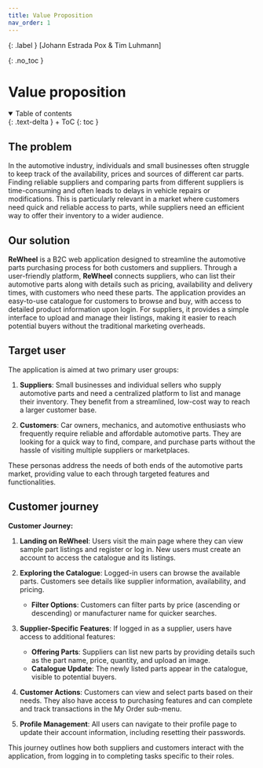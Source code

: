 ```yaml
---
title: Value Proposition
nav_order: 1
---
```


{: .label }
[Johann Estrada Pox & Tim Luhmann]

{: .no_toc }
# Value proposition

<details open markdown="block">
{: .text-delta }
<summary>Table of contents</summary>
+ ToC
{: toc }
</details>

## The problem

In the automotive industry, individuals and small businesses often struggle to keep track of the availability, prices and sources of different car parts. Finding reliable suppliers and comparing parts from different suppliers is time-consuming and often leads to delays in vehicle repairs or modifications. This is particularly relevant in a market where customers need quick and reliable access to parts, while suppliers need an efficient way to offer their inventory to a wider audience.

## Our solution

**ReWheel** is a B2C web application designed to streamline the automotive parts purchasing process for both customers and suppliers. Through a user-friendly platform, **ReWheel** connects suppliers, who can list their automotive parts along with details such as pricing, availability and delivery times, with customers who need these parts. The application provides an easy-to-use catalogue for customers to browse and buy, with access to detailed product information upon login. For suppliers, it provides a simple interface to upload and manage their listings, making it easier to reach potential buyers without the traditional marketing overheads.

## Target user

The application is aimed at two primary user groups:

1. **Suppliers**: Small businesses and individual sellers who supply automotive parts and need a centralized platform to list and manage their inventory. They benefit from a streamlined, low-cost way to reach a larger customer base.

2. **Customers**: Car owners, mechanics, and automotive enthusiasts who frequently require reliable and affordable automotive parts. They are looking for a quick way to find, compare, and purchase parts without the hassle of visiting multiple suppliers or marketplaces.

These personas address the needs of both ends of the automotive parts market, providing value to each through targeted features and functionalities.

## Customer journey

**Customer Journey:**

1. **Landing on ReWheel**: Users visit the main page where they can view sample part listings and register or log in. New users must create an account to access the catalogue and its listings.
   
2. **Exploring the Catalogue**: Logged-in users can browse the available parts. Customers see details like supplier information, availability, and pricing.

   - **Filter Options**: Customers can filter parts by price (ascending or descending) or manufacturer name for quicker searches.
   
3. **Supplier-Specific Features**: If logged in as a supplier, users have access to additional features:
   - **Offering Parts**: Suppliers can list new parts by providing details such as the part name, price, quantity, and upload an image. 
   - **Catalogue Update**: The newly listed parts appear in the catalogue, visible to potential buyers.
   
4. **Customer Actions**: Customers can view and select parts based on their needs. They also have access to purchasing features and can complete and track transactions in the My Order sub-menu.

5. **Profile Management**: All users can navigate to their profile page to update their account information, including resetting their passwords.

This journey outlines how both suppliers and customers interact with the application, from logging in to completing tasks specific to their roles.

